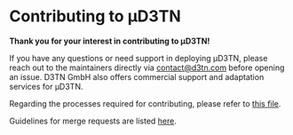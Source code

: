 # Contributing to µD3TN

**Thank you for your interest in contributing to µD3TN!**

If you have any questions or need support in deploying µD3TN, please reach out to the maintainers directly via [contact@d3tn.com](mailto:contact@d3tn.com) before opening an issue. D3TN GmbH also offers commercial support and adaptation services for µD3TN.

Regarding the processes required for contributing, please refer to [this file](https://gitlab.com/d3tn/ud3tn/-/blob/master/CONTRIBUTING.md).

Guidelines for merge requests are listed [here](https://gitlab.com/d3tn/ud3tn/-/blob/master/.gitlab/merge_request_templates/MR.md).
